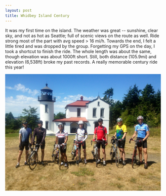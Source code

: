 ```yaml
---
layout: post
title: Whidbey Island Century
---
```


It was my first time on the island. The weather was great -- sunshine, clear sky, and not as hot as Seattle; full of scenic views on the route as well. Ride strong most of the part with avg speed > 16 mi/h. Towards the end, I felt a little tired and was dropped by the group. Forgetting my GPS on the day, I took a shortcut to finish the ride. The whole length was about the same, though elevation was about 1000ft short. Still, both distance (105.9mi) and elevation (6,538ft) broke my past records. A really memorable century ride this year!

![A pciture of the ride group before the lighthouse](/assets/highres_253777972.jpeg)
